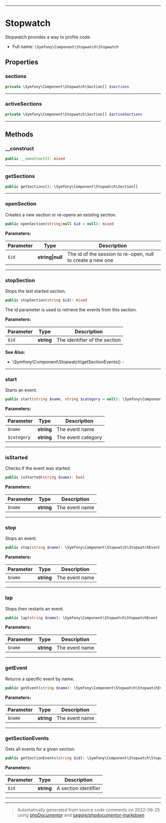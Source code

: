 ***

# Stopwatch

Stopwatch provides a way to profile code.



* Full name: `\Symfony\Component\Stopwatch\Stopwatch`



## Properties


### sections



```php
private \Symfony\Component\Stopwatch\Section[] $sections
```






***

### activeSections



```php
private \Symfony\Component\Stopwatch\Section[] $activeSections
```






***

## Methods


### __construct



```php
public __construct(): mixed
```











***

### getSections



```php
public getSections(): \Symfony\Component\Stopwatch\Section[]
```











***

### openSection

Creates a new section or re-opens an existing section.

```php
public openSection(string|null $id = null): mixed
```








**Parameters:**

| Parameter | Type | Description |
|-----------|------|-------------|
| `$id` | **string&#124;null** | The id of the session to re-open, null to create a new one |




***

### stopSection

Stops the last started section.

```php
public stopSection(string $id): mixed
```

The id parameter is used to retrieve the events from this section.






**Parameters:**

| Parameter | Type | Description |
|-----------|------|-------------|
| `$id` | **string** | The identifier of the section |



**See Also:**

* \Symfony\Component\Stopwatch\getSectionEvents() - 

***

### start

Starts an event.

```php
public start(string $name, string $category = null): \Symfony\Component\Stopwatch\StopwatchEvent
```








**Parameters:**

| Parameter | Type | Description |
|-----------|------|-------------|
| `$name` | **string** | The event name |
| `$category` | **string** | The event category |




***

### isStarted

Checks if the event was started.

```php
public isStarted(string $name): bool
```








**Parameters:**

| Parameter | Type | Description |
|-----------|------|-------------|
| `$name` | **string** | The event name |




***

### stop

Stops an event.

```php
public stop(string $name): \Symfony\Component\Stopwatch\StopwatchEvent
```








**Parameters:**

| Parameter | Type | Description |
|-----------|------|-------------|
| `$name` | **string** | The event name |




***

### lap

Stops then restarts an event.

```php
public lap(string $name): \Symfony\Component\Stopwatch\StopwatchEvent
```








**Parameters:**

| Parameter | Type | Description |
|-----------|------|-------------|
| `$name` | **string** | The event name |




***

### getEvent

Returns a specific event by name.

```php
public getEvent(string $name): \Symfony\Component\Stopwatch\StopwatchEvent
```








**Parameters:**

| Parameter | Type | Description |
|-----------|------|-------------|
| `$name` | **string** | The event name |




***

### getSectionEvents

Gets all events for a given section.

```php
public getSectionEvents(string $id): \Symfony\Component\Stopwatch\StopwatchEvent[]
```








**Parameters:**

| Parameter | Type | Description |
|-----------|------|-------------|
| `$id` | **string** | A section identifier |




***


***
> Automatically generated from source code comments on 2022-06-25 using [phpDocumentor](http://www.phpdoc.org/) and [saggre/phpdocumentor-markdown](https://github.com/Saggre/phpDocumentor-markdown)
